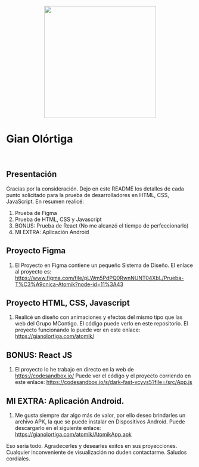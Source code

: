 <p align="center">
  <a href='https://gianolortiga.com' target="_blank">
    <img src="https://gianolortiga.com/img/logo.png" width="300" />
  </a>
</p>
<h1>Gian Olórtiga</h1>
<br />

## Presentación
Gracias por la consideración. Dejo en este README los detalles de cada punto solicitado para la prueba de desarrolladores en HTML, CSS, JavaScript.
En resumen realicé:

1. Prueba de Figma
2. Prueba de HTML, CSS y Javascript
3. BONUS: Prueba de React (No me alcanzó el tiempo de perfeccionarlo)
4. MI EXTRA: Aplicación Android

## Proyecto Figma
1. El Proyecto en Figma contiene un pequeño Sistema de Diseño. El enlace al proyecto es: 
<a href="https://www.figma.com/file/pLWm5PdPQ0RwnNUNT04XbL/Prueba-T%C3%A9cnica-Atomik?node-id=11%3A43" target="_blank">https://www.figma.com/file/pLWm5PdPQ0RwnNUNT04XbL/Prueba-T%C3%A9cnica-Atomik?node-id=11%3A43</a>

## Proyecto HTML, CSS, Javascript
1. Realicé un diseño con animaciones y efectos del mismo tipo que las web del Grupo MContigo. El código puede verlo en este repositorio.
El proyecto funcionando lo puede ver en este enlace: 
<a href="https://gianolortiga.com/atomik" target="_blank">https://gianolortiga.com/atomik/</a>

## BONUS: React JS
1. El proyecto lo he trabajo en directo en la web de https://codesandbox.io/
Puede ver el código y el proyecto corriendo en este enlace:
<a href="https://codesandbox.io/s/dark-fast-vcyvs5?file=/src/App.js" target="_blank">https://codesandbox.io/s/dark-fast-vcyvs5?file=/src/App.js</a>

## MI EXTRA: Aplicación Android.
1. Me gusta siempre dar algo más de valor, por ello deseo brindarles un archivo APK, la que se puede instalar en Dispositivos Android.
Puede descargarlo en el siguiente enlace:
<a href="https://gianolortiga.com/atomik/AtomikApp.apk" target="_blank">https://gianolortiga.com/atomik/AtomikApp.apk</a>

Eso sería todo. Agradecerles y desearles exitos en sus proyecciones. Cualquier inconveniente de visualización no duden contactarme. Saludos cordiales.


